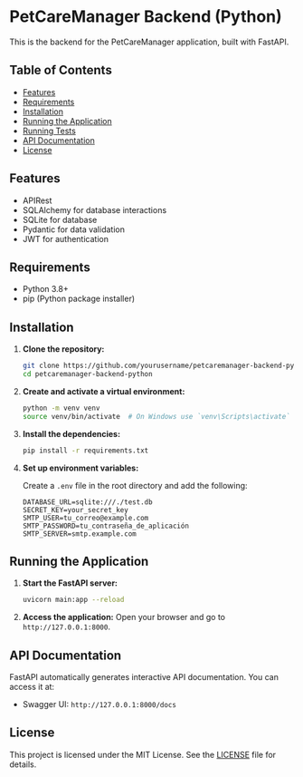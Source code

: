 # PetCareManager Backend (Python)

This is the backend for the PetCareManager application, built with FastAPI.

## Table of Contents
- [Features](#features)
- [Requirements](#requirements)
- [Installation](#installation)
- [Running the Application](#running-the-application)
- [Running Tests](#running-tests)
- [API Documentation](#api-documentation)
- [License](#license)

## Features
- APIRest 
- SQLAlchemy for database interactions
- SQLite for database
- Pydantic for data validation
- JWT for authentication

## Requirements
- Python 3.8+
- pip (Python package installer)

## Installation

1. **Clone the repository:**

    ```sh
    git clone https://github.com/yourusername/petcaremanager-backend-python.git
    cd petcaremanager-backend-python
    ```

2. **Create and activate a virtual environment:**

    ```sh
    python -m venv venv
    source venv/bin/activate  # On Windows use `venv\Scripts\activate`
    ```

3. **Install the dependencies:**

    ```sh
    pip install -r requirements.txt
    ```

4. **Set up environment variables:**

    Create a `.env` file in the root directory and add the following:

    ```env
    DATABASE_URL=sqlite:///./test.db
    SECRET_KEY=your_secret_key
    SMTP_USER=tu_correo@example.com
    SMTP_PASSWORD=tu_contraseña_de_aplicación
    SMTP_SERVER=smtp.example.com
    ```


## Running the Application
1. **Start the FastAPI server:**
    ```sh
    uvicorn main:app --reload
    ```

2. **Access the application:**
    Open your browser and go to `http://127.0.0.1:8000`.



## API Documentation

FastAPI automatically generates interactive API documentation. You can access it at:

- Swagger UI: `http://127.0.0.1:8000/docs`

## License

This project is licensed under the MIT License. See the [LICENSE](LICENSE) file for details.